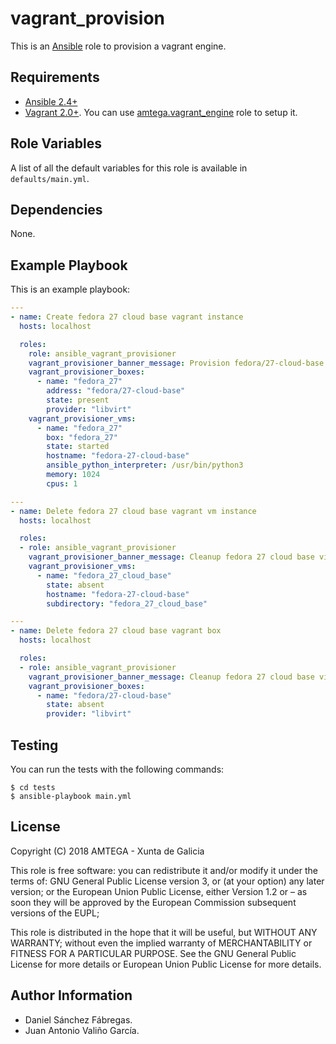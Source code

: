 # vagrant_provision

This is an [Ansible](http://www.ansible.com) role to provision a vagrant engine.

## Requirements

- [Ansible 2.4+](http://docs.ansible.com/ansible/latest/intro_installation.html)
- [Vagrant 2.0+](https://www.vagrantup.com/). You can use [amtega.vagrant_engine](https://galaxy.ansible.com/amtega/vagrant_engine/) role to setup it.

## Role Variables

A list of all the default variables for this role is available in `defaults/main.yml`.

## Dependencies

None.

## Example Playbook

This is an example playbook:

```yaml
---
- name: Create fedora 27 cloud base vagrant instance
  hosts: localhost

  roles:
    role: ansible_vagrant_provisioner    
    vagrant_provisioner_banner_message: Provision fedora/27-cloud-base vm
    vagrant_provisioner_boxes:
      - name: "fedora_27"
        address: "fedora/27-cloud-base"        
        state: present        
        provider: "libvirt"
    vagrant_provisioner_vms:
      - name: "fedora_27"        
        box: "fedora_27"          
        state: started        
        hostname: "fedora-27-cloud-base"        
        ansible_python_interpreter: /usr/bin/python3        
        memory: 1024
        cpus: 1

---
- name: Delete fedora 27 cloud base vagrant vm instance
  hosts: localhost

  roles:
  - role: ansible_vagrant_provisioner
    vagrant_provisioner_banner_message: Cleanup fedora 27 cloud base virtual machine
    vagrant_provisioner_vms:
      - name: "fedora_27_cloud_base"
        state: absent
        hostname: "fedora-27-cloud-base"
        subdirectory: "fedora_27_cloud_base"

---
- name: Delete fedora 27 cloud base vagrant box
  hosts: localhost

  roles:
  - role: ansible_vagrant_provisioner
    vagrant_provisioner_banner_message: Cleanup fedora 27 cloud base virtual box
    vagrant_provisioner_boxes:
      - name: "fedora/27-cloud-base"
        state: absent
        provider: "libvirt"
```

## Testing

You can run the tests with the following commands:

```shell
$ cd tests
$ ansible-playbook main.yml
```

## License

Copyright (C) 2018 AMTEGA - Xunta de Galicia

This role is free software: you can redistribute it and/or modify
it under the terms of:
GNU General Public License version 3, or (at your option) any later version;
or the European Union Public License, either Version 1.2 or – as soon
they will be approved by the European Commission ­subsequent versions of
the EUPL;

This role is distributed in the hope that it will be useful,
but WITHOUT ANY WARRANTY; without even the implied warranty of
MERCHANTABILITY or FITNESS FOR A PARTICULAR PURPOSE.  See the
GNU General Public License for more details or European Union Public License for more details.

## Author Information

- Daniel Sánchez Fábregas.
- Juan Antonio Valiño García.
